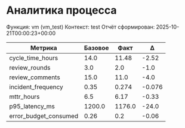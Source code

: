 # Аналитика процесса

Функция: vm (vm_test)
Контекст: test
Отчёт сформирован: 2025-10-21T00:00:23+00:00

| Метрика | Базовое | Факт | Δ |
|---------|---------|------|---|
| cycle_time_hours | 14.0 | 11.48 | -2.52 |
| review_rounds | 3.0 | 2.0 | -1.0 |
| review_comments | 15.0 | 11.0 | -4.0 |
| incident_frequency | 0.35 | 0.274 | -0.076 |
| mttr_hours | 6.5 | 6.17 | -0.33 |
| p95_latency_ms | 1200.0 | 1176.0 | -24.0 |
| error_budget_consumed | 0.26 | 0.2 | -0.06 |
